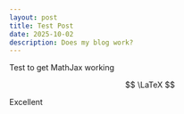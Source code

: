 ```yaml
---
layout: post
title: Test Post
date: 2025-10-02
description: Does my blog work?
---
```


Test to get MathJax working

$$
\LaTeX
$$

Excellent